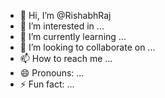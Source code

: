 - 👋 Hi, I’m @RishabhRaj
- 👀 I’m interested in ...
- 🌱 I’m currently learning ...
- 💞️ I’m looking to collaborate on ...
- 📫 How to reach me ...
- 😄 Pronouns: ...
- ⚡ Fun fact: ...

<!---
RishabhRaj /RishabhRaj  is a ✨ special ✨ repository because its `README.md` (this file) appears on your GitHub profile.
You can click the Preview link to take a look at your changes.
--->
